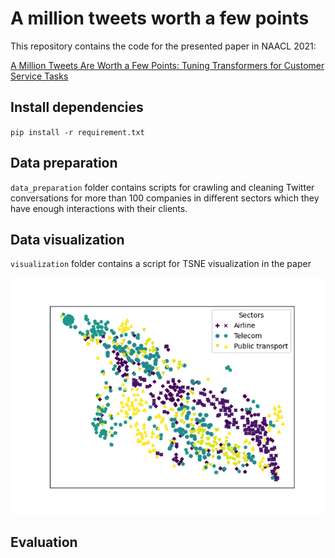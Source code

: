 # A million tweets worth a few points

This repository contains the code for the presented paper in NAACL 2021:

[A Million Tweets Are Worth a Few Points: Tuning Transformers for Customer Service Tasks](https://arxiv.org/pdf/2104.07944.pdf)



## Install dependencies

`pip install -r requirement.txt`

## Data preparation

`data_preparation` folder contains scripts for crawling and cleaning Twitter conversations for more than 100 companies in different sectors which they have enough interactions with their clients. 

## Data visualization

`visualization` folder contains a script for TSNE visualization in the paper

![alt text](https://github.com/hadifar/customerservicetasks/blob/master/visualization/fig_tsne.png)


## Evaluation 
